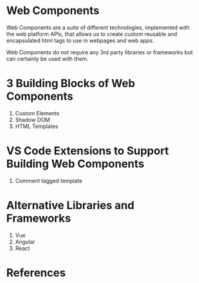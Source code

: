 # Web Components
 Web Components are a suite of different technologies, implemented with the web platform APIs, that allows us to create custom reusable and encapsulated html tags to use in webpages and web apps.
 
 Web Components do not require any 3rd party libraries or frameworks but can certainly be used with them.

# 3  Building Blocks of Web Components

1. Custom Elements
2. Shadow DOM
3. HTML Templates

# VS Code Extensions to Support Building Web Components
1. Comment tagged template

# Alternative Libraries and Frameworks
1. Vue
2. Angular
3. React

# References

